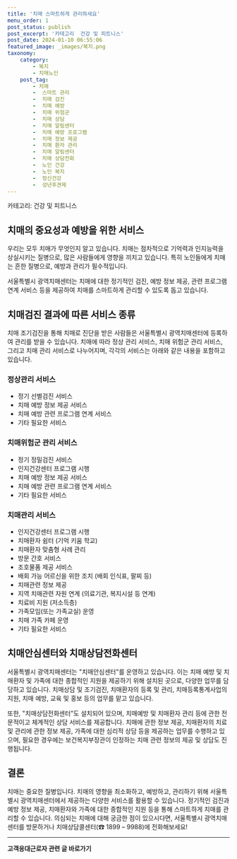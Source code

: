```yaml
---
title: '치매 스마트하게 관리하세요'
menu_order: 1
post_status: publish
post_excerpt: '카테고리  건강 및 피트니스'
post_date: 2024-01-10 06:55:06
featured_image: _images/복지.png
taxonomy:
    category:
        - 복지
        - 치매노인
    post_tag:
        - 치매
        -  스마트 관리
        -  치매 검진
        -  치매 예방
        -  치매 위험군
        -  치매 상담
        -  치매 알림센터
        -  치매 예방 프로그램
        -  치매 정보 제공
        -  치매 환자 관리
        -  치매 알림센터
        -  치매 상담전화
        -  노인 건강
        -  노인 복지
        -  정신건강
        -  성년후견제
---
```




카테고리: 건강 및 피트니스

## 치매의 중요성과 예방을 위한 서비스

우리는 모두 치매가 무엇인지 알고 있습니다. 치매는 점차적으로 기억력과 인지능력을 상실시키는 질병으로, 많은 사람들에게 영향을 끼치고 있습니다. 특히 노인들에게 치매는 흔한 질병으로, 예방과 관리가 필수적입니다. 

서울특별시 광역치매센터는 치매에 대한 정기적인 검진, 예방 정보 제공, 관련 프로그램 연계 서비스 등을 제공하여 치매를 스마트하게 관리할 수 있도록 돕고 있습니다.

## 치매검진 결과에 따른 서비스 종류

치매 조기검진을 통해 치매로 진단을 받은 사람들은 서울특별시 광역치매센터에 등록하여 관리를 받을 수 있습니다. 치매에 따라 정상 관리 서비스, 치매 위험군 관리 서비스, 그리고 치매 관리 서비스로 나누어지며, 각각의 서비스는 아래와 같은 내용을 포함하고 있습니다.

### 정상관리 서비스

- 정기 선별검진 서비스
- 치매 예방 정보 제공 서비스
- 치매 예방 관련 프로그램 연계 서비스
- 기타 필요한 서비스

### 치매위험군 관리 서비스

- 정기 정밀검진 서비스
- 인지건강센터 프로그램 시행
- 치매 예방 정보 제공 서비스
- 치매 예방 관련 프로그램 연계 서비스
- 기타 필요한 서비스

### 치매관리 서비스

- 인지건강센터 프로그램 시행
- 치매환자 쉼터 (기억 키움 학교)
- 치매환자 맞춤형 사례 관리
- 방문 간호 서비스
- 조호물품 제공 서비스
- 배회 가능 어르신을 위한 조치 (배회 인식표, 팔찌 등)
- 치매관련 정보 제공
- 지역 치매관련 자원 연계 (의료기관, 복지시설 등 연계)
- 치료비 지원 (저소득층)
- 가족모임(또는 가족교실) 운영
- 치매 가족 카페 운영
- 기타 필요한 서비스

## 치매안심센터와 치매상담전화센터

서울특별시 광역치매센터는 "치매안심센터"를 운영하고 있습니다. 이는 치매 예방 및 치매환자 및 가족에 대한 종합적인 지원을 제공하기 위해 설치된 곳으로, 다양한 업무를 담당하고 있습니다. 치매상담 및 조기검진, 치매환자의 등록 및 관리, 치매등록통계사업의 지원, 치매 예방, 교육 및 홍보 등의 업무를 맡고 있습니다.

또한, "치매상담전화센터"도 설치되어 있으며, 치매예방 및 치매환자 관리 등에 관한 전문적이고 체계적인 상담 서비스를 제공합니다. 치매에 관한 정보 제공, 치매환자의 치료 및 관리에 관한 정보 제공, 가족에 대한 심리적 상담 등을 제공하는 업무를 수행하고 있으며, 필요한 경우에는 보건복지부장관이 인정하는 치매 관련 정보의 제공 및 상담도 진행됩니다.

## 결론

치매는 중요한 질병입니다. 치매의 영향을 최소화하고, 예방하고, 관리하기 위해 서울특별시 광역치매센터에서 제공하는 다양한 서비스를 활용할 수 있습니다. 정기적인 검진과 예방 정보 제공, 치매환자와 가족에 대한 종합적인 지원 등을 통해 스마트하게 치매를 관리할 수 있습니다. 의심되는 치매에 대해 궁금한 점이 있으시다면, 서울특별시 광역치매센터를 방문하거나 치매상담콜센터(☎ 1899 – 9988)에 전화해보세요!

<!-- wp:separator -->
<hr class="wp-block-separator has-alpha-channel-opacity"/>
<!-- /wp:separator -->

<!-- wp:group {"backgroundColor":"base","layout":{"type":"constrained"}} -->
<div class="wp-block-group has-base-background-color has-background"><!-- wp:paragraph {"align":"center","fontSize":"medium"} -->
<p class="has-text-align-center has-large-font-size"><strong>고객응대근로자 관련 글 바로가기</strong></p>
<!-- /wp:paragraph -->


<!-- wp:latest-posts
{"categories":[{"id":9570,"count":19,"description":"","link":"https://uknowlaw.com/category/%ea%b3%a0%ea%b0%9d%ec%9d%91%eb%8c%80%ea%b7%bc%eb%a1%9c%ec%9e%90/","name":"고객응대근로자","slug":"고객응대근로자","taxonomy":"category","parent":0,"meta":[],"_links":{"self":[{"href":"https://uknowlaw.com/wp-json/wp/v2/categories/9570"}],"collection":[{"href":"https://uknowlaw.com/wp-json/wp/v2/categories"}],"about":[{"href":"https://uknowlaw.com/wp-json/wp/v2/taxonomies/category"}],"wp:post_type":[{"href":"https://uknowlaw.com/wp-json/wp/v2/posts?categories=9570"}],"curies":[{"name":"wp","href":"https://api.w.org/{rel}","templated":true}]}}],"postsToShow":100,"excerptLength":28,"postLayout":"grid","columns":2,"featuredImageAlign":"left","featuredImageSizeSlug":"large","fontSize":"small"} /--></div>
<!-- /wp:group -->